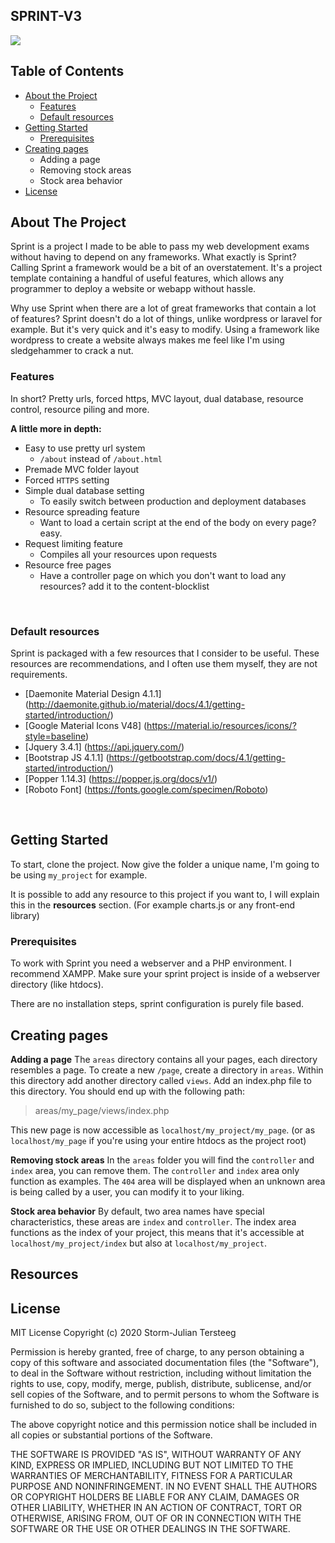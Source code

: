 ## SPRINT-V3

<img src="https://one.dontdalon.com/assets/img/sprint_banner.png">

## Table of Contents

* [About the Project](#about-the-project)
  * [Features](#features)
  * [Default resources](#default-resources)
* [Getting Started](#getting-started)
  * [Prerequisites](#prerequisites)
* [Creating pages](#creating-pages)
  * Adding a page
  * Removing stock areas
  * Stock area behavior
* [License](#license)


## About The Project

Sprint is a project I made to be able to pass my web development exams without having to depend on any frameworks. What exactly is Sprint? Calling Sprint a framework would be a bit of an overstatement. It's a project template containing a handful of useful features, which allows any programmer to deploy a website or webapp without hassle.

Why use Sprint when there are a lot of great frameworks that contain a lot of features? Sprint doesn't do a lot of things, unlike wordpress or laravel for example. But it's very quick and it's easy to modify. Using a framework like wordpress to create a website always makes me feel like I'm using sledgehammer to crack a nut.
<br />


### Features
In short? Pretty urls, forced https, MVC layout, dual database, resource control, resource piling and more.

**A little more in depth:**
* Easy to use pretty url system
	* `/about` instead of `/about.html`
* Premade MVC folder layout
* Forced `HTTPS` setting
* Simple dual database setting
	* To easily switch between production and deployment databases
* Resource spreading feature
	* Want to load a certain script at the end of the body on every page? easy.
* Request limiting feature
	* Compiles all your resources upon requests
* Resource free pages
	* Have a controller page on which you don't want to load any resources? add it to the content-blocklist
<br />


### Default resources

Sprint is packaged with a few resources that I consider to be useful. These resources are recommendations, and I often use them myself, they are not requirements. 

* [Daemonite Material Design 4.1.1] (http://daemonite.github.io/material/docs/4.1/getting-started/introduction/)
* [Google Material Icons V48] (https://material.io/resources/icons/?style=baseline)
* [Jquery 3.4.1] (https://api.jquery.com/)
* [Bootstrap JS 4.1.1] (https://getbootstrap.com/docs/4.1/getting-started/introduction/)
* [Popper 1.14.3] (https://popper.js.org/docs/v1/)
* [Roboto Font] (https://fonts.google.com/specimen/Roboto)
<br />


## Getting Started

To start, clone the project. Now give the folder a unique name, I'm going to be using `my_project` for example.

It is possible to add any resource to this project if you want to, I will explain this in the **resources** section.
(For example charts.js or any front-end library)

### Prerequisites

To work with Sprint you need a webserver and a PHP environment. I recommend XAMPP. Make sure your sprint project is inside of a webserver directory (like htdocs).

There are no installation steps, sprint configuration is purely file based.
<br />


## Creating pages

**Adding a page**
The `areas` directory contains all your pages, each directory resembles a page. To create a new `/page`, create a directory in `areas`. Within this directory add another directory called `views`. Add an index.php file to this directory. You should end up with the following path:

> areas/my_page/views/index.php

This new page is now accessible as `localhost/my_project/my_page`.
(or as `localhost/my_page` if you're using your entire htdocs as the project root)
<br />

**Removing stock areas**
In the `areas` folder you will find the `controller` and `index` area, you can remove them. The `controller` and `index` area only function as examples. The `404` area will be displayed when an unknown area is being called by a user, you can modify it to your liking.
<br />

**Stock area behavior**
By default, two area names have special characteristics, these areas are `index` and `controller`. The index area functions as the index of your project, this means that it's accessible at `localhost/my_project/index` but also at `localhost/my_project`.
<br />

## Resources


## License

MIT License
Copyright (c) 2020 Storm-Julian Tersteeg

Permission is hereby granted, free of charge, to any person obtaining a copy
of this software and associated documentation files (the "Software"), to deal
in the Software without restriction, including without limitation the rights
to use, copy, modify, merge, publish, distribute, sublicense, and/or sell
copies of the Software, and to permit persons to whom the Software is
furnished to do so, subject to the following conditions:

The above copyright notice and this permission notice shall be included in all
copies or substantial portions of the Software.

THE SOFTWARE IS PROVIDED "AS IS", WITHOUT WARRANTY OF ANY KIND, EXPRESS OR
IMPLIED, INCLUDING BUT NOT LIMITED TO THE WARRANTIES OF MERCHANTABILITY,
FITNESS FOR A PARTICULAR PURPOSE AND NONINFRINGEMENT. IN NO EVENT SHALL THE
AUTHORS OR COPYRIGHT HOLDERS BE LIABLE FOR ANY CLAIM, DAMAGES OR OTHER
LIABILITY, WHETHER IN AN ACTION OF CONTRACT, TORT OR OTHERWISE, ARISING FROM,
OUT OF OR IN CONNECTION WITH THE SOFTWARE OR THE USE OR OTHER DEALINGS IN THE
SOFTWARE.


<!-- MARKDOWN LINKS & IMAGES -->
<!-- https://www.markdownguide.org/basic-syntax/#reference-style-links -->
[contributors-shield]: https://img.shields.io/github/contributors/othneildrew/Best-README-Template.svg?style=flat-square
[contributors-url]: https://github.com/othneildrew/Best-README-Template/graphs/contributors
[linkedin-shield]: https://img.shields.io/badge/-LinkedIn-black.svg?style=flat-square&logo=linkedin&colorB=555
[linkedin-url]: https://linkedin.com/in/stormtersteeg
[product-screenshot]: images/screenshot.png
